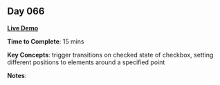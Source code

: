 ## Day 066

**<a href="https://css100.aniqa.dev#day-066">Live Demo</a>**

**Time to Complete**: 15 mins

**Key Concepts**: trigger transitions on checked state of checkbox, setting different positions to elements around a specified point

**Notes**:
